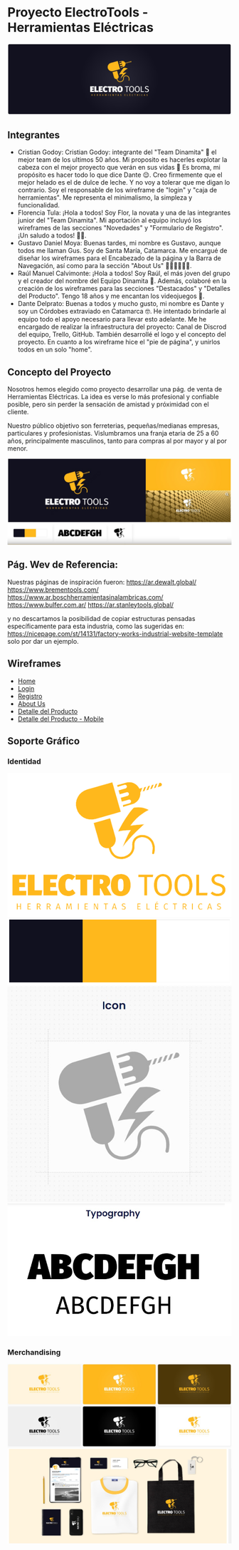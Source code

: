 # Proyecto ElectroTools - Herramientas Eléctricas

![Banner del Proyecto](./public/img/identidad/Banner%20Logo%20Amarillo%20Negro.jpg)

## Integrantes

- Cristian Godoy: Cristian Godoy: integrante del "Team Dinamita" 🧨  el mejor team de los ultimos 50 años. Mi proposito es hacerles explotar la cabeza con el mejor proyecto que verán en sus vidas 🤯  Es broma, mi propósito es hacer todo lo que dice Dante 😌.
Creo firmemente que el mejor helado es el de dulce de leche. Y no voy a tolerar que me digan lo contrario.
Soy el responsable de los wireframe de "login" y "caja de herramientas".
Me representa el minimalismo, la simpleza y funcionalidad.
- Florencia Tula: ¡Hola a todos! Soy Flor, la novata y una de las integrantes junior del "Team Dinamita". Mi aportación al equipo incluyó los wireframes de las secciones "Novedades" y "Formulario de Registro". ¡Un saludo a todos! 👋🏻.
- Gustavo Daniel Moya: Buenas tardes, mi nombre es Gustavo, aunque todos me llaman Gus. Soy de Santa María, Catamarca. Me encargué de diseñar los wireframes para el Encabezado de la página y la Barra de Navegación, así como para la sección "About Us" 🙍‍♂️🙍‍♂️🙍‍♂️.
- Raúl Manuel Calvimonte: ¡Hola a todos! Soy Raúl, el más joven del grupo y el creador del nombre del Equipo Dinamita 🧨. Además, colaboré en la creación de los wireframes para las secciones "Destacados" y "Detalles del Producto". Tengo 18 años y me encantan los videojuegos 👾.
- Dante Delprato: Buenas a todos y mucho gusto, mi nombre es Dante y soy un Córdobes extraviado en Catamarca 🤓. He intentado brindarle al equipo todo el apoyo necesario para llevar esto adelante. Me he encargado de realizar la infraestructura del proyecto: Canal de Discrod del equipo, Trello, GitHub. También desarrollé el logo y el concepto del proyecto.
En cuanto a los wireframe hice el "pie de página", y unirlos todos en un solo "home". 

## Concepto del Proyecto

Nosotros hemos elegido como proyecto desarrollar una pág. de venta de Herramientas Eléctricas.
La idea es verse lo más profesional y confiable posible, pero sin perder la sensación de amistad y próximidad con el cliente. 

Nuestro público objetivo son ferreterias, pequeñas/medianas empresas, particulares y profesionistas. Vislumbramos una franja etaria de 25 a 60 años, principalmente masculinos, tanto para compras al por mayor y al por menor.

![Imagen del Concepto](./public/img/concepto/Concepto.jpg)

## Pág. Wev de Referencia:

Nuestras páginas de inspiración fueron:
https://ar.dewalt.global/
https://www.brementools.com/
https://www.ar.boschherramientasinalambricas.com/
https://www.bulfer.com.ar/
https://ar.stanleytools.global/

y no descartamos la posibilidad de copiar estructuras pensadas específicamente para esta industria, como las sugeridas en:
https://nicepage.com/st/14131/factory-works-industrial-website-template
solo por dar un ejemplo.

## Wireframes

- [Home](./public/wireframes/Home---Desktop.pdf)
- [Login](./public/wireframes/Login.pdf)
- [Registro](./public/wireframes/Formulario-de-Registro.pdf)
- [About Us](./public/wireframes/AboutUs.pdf)
- [Detalle del Producto](./public/wireframes/Detalles-del-Producto---Desktop.pdf)
- [Detalle del Producto - Mobile](./public/wireframes/Detalles-del-Producto---Mobile.pdf)

## Soporte Gráfico

### Identidad

![Logo Completo Amarillo](./public/img/identidad/LogoCompletoAmarillo-removebg.png)
![Esquema de Colores](./public/img/concepto/esquema%20de%20colores.png)
![Icono](./public/img/concepto/Icono.jpg)
![Tipografá](./public/img/concepto/typografia.jpg)

### Merchandising

![Tarjetas](./public/img/concepto/Logos.jpg)
![merchandising](./public/img/merchandising/merchandising.jpg)
